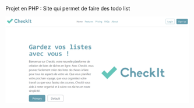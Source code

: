 Projet en PHP :
Site qui permet de faire des todo list

![Texte alternatif](/assets/images/checkit.png "capture d'écran")